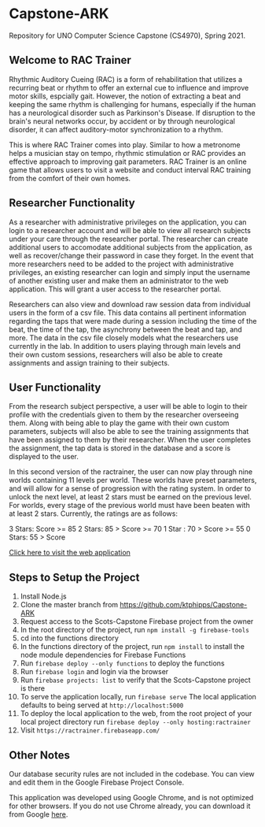 # Capstone-ARK
Repository for UNO Computer Science Capstone (CS4970), Spring 2021.

## Welcome to RAC Trainer

Rhythmic Auditory Cueing (RAC) is a form of rehabilitation that utilizes a recurring beat or rhythm to offer an external cue to influence and improve motor skills, espcially gait. However, the notion of extracting a beat and keeping the same rhythm is challenging for humans, especially if the human has a neurological disorder such as Parkinson's Disease. If disruption to the brain's neural networks occur, by accident or by through neurological disorder, it can affect auditory-motor synchronization to a rhythm. 

This is where RAC Trainer comes into play. Similar to how a metronome helps a musician stay on tempo, rhythmic stimulation or RAC provides an effective approach to improving gait parameters. RAC Trainer is an online game that allows users to visit a website and conduct interval RAC training from the comfort of their own homes.

## Researcher Functionality

As a researcher with administrative privileges on the application, you can login to a researcher account and will be able to view all research subjects under your care through the researcher portal. The researcher can create additional users to accomodate additional subjects from the application, as well as recover/change their password in case they forget. In the event that more researchers need to be added to the project with administrative privileges, an existing researcher can login and simply input the username of another existing user and make them an administrator to the web application. This will grant a user access to the researcher portal.

Researchers can also view and download raw session data from individual users in the form of a csv file. This data contains all pertinent information regarding the taps that were made during a session including the time of the beat, the time of the tap, the asynchrony between the beat and tap, and more. The data in the csv file closely models what the researchers use currently in the lab. In addition to users playing through main levels and their own custom sessions, researchers will also be able to create assignments and assign training to their subjects. 

## User Functionality

From the research subject perspective, a user will be able to login to their profile with the credentials given to them by the researcher overseeing them. Along with being able to play the game with their own custom parameters, subjects will also be able to see the training assignments that have been assigned to them by their researcher. When the user completes the assignment, the tap data is stored in the database and a score is displayed to the user.

In this second version of the ractrainer, the user can now play through nine worlds containing 11 levels per world. These worlds have preset parameters, and will allow for a sense of progression with the rating system. In order to unlock the next level, at least 2 stars must be earned on the previous level. For worlds, every stage of the previous world must have been beaten with at least 2 stars. Currently, the ratings are as follows:

3 Stars:      Score >= 85
2 Stars: 85 > Score >= 70
1 Star : 70 > Score >= 55
0 Stars: 55 > Score




[Click here to visit the web application](https://ractrainer.firebaseapp.com/)

## Steps to Setup the Project
1. Install Node.js
2. Clone the master branch from https://github.com/ktphipps/Capstone-ARK
3. Request access to the Scots-Capstone Firebase project from the owner
4. In the root directory of the project, run `npm install -g firebase-tools`
5. cd into the functions directory
6. In the functions directory of the project, run `npm install` to install the node module dependencies for Firebase Functions
7. Run `firebase deploy --only functions` to deploy the functions
8. Run `firebase login` and login via the browser
9. Run `firebase projects: list` to verify that the Scots-Capstone project is there
10. To serve the application locally, run `firebase serve`
    The local application defaults to being served at `http://localhost:5000`
11. To deploy the local application to the web, from the root project of your local project directory run `firebase deploy --only hosting:ractrainer`
12. Visit `https://ractrainer.firebaseapp.com/`


## Other Notes
Our database security rules are not included in the codebase. You can view and edit them in the Google Firebase Project Console.

This application was developed using Google Chrome, and is not optimized for other browsers. If you do not use Chrome already, you can download it from Google [here](https://www.google.com/chrome/?brand=JJTC&geo=US&gclid=EAIaIQobChMI1OWs-5WL8AIV4W1vBB2euABIEAAYASAAEgKF0vD_BwE&gclsrc=aw.ds).

